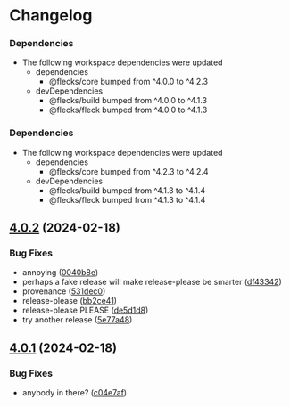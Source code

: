 # Changelog

### Dependencies

* The following workspace dependencies were updated
  * dependencies
    * @flecks/core bumped from ^4.0.0 to ^4.2.3
  * devDependencies
    * @flecks/build bumped from ^4.0.0 to ^4.1.3
    * @flecks/fleck bumped from ^4.0.0 to ^4.1.3

### Dependencies

* The following workspace dependencies were updated
  * dependencies
    * @flecks/core bumped from ^4.2.3 to ^4.2.4
  * devDependencies
    * @flecks/build bumped from ^4.1.3 to ^4.1.4
    * @flecks/fleck bumped from ^4.1.3 to ^4.1.4

## [4.0.2](https://github.com/cha0s/flecks/compare/headless-v4.0.1...headless-v4.0.2) (2024-02-18)


### Bug Fixes

* annoying ([0040b8e](https://github.com/cha0s/flecks/commit/0040b8e0afb83c54b48a58072f1f0cb558635195))
* perhaps a fake release will make release-please be smarter ([df43342](https://github.com/cha0s/flecks/commit/df43342544d3ce6ee8d6a11905f0b30a9b3b968f))
* provenance ([531dec0](https://github.com/cha0s/flecks/commit/531dec0bdab7cc86480952cfc89ee76eb956cb76))
* release-please ([bb2ce41](https://github.com/cha0s/flecks/commit/bb2ce41cfe5800cb28f391c558f0ab353f431079))
* release-please PLEASE ([de5d1d8](https://github.com/cha0s/flecks/commit/de5d1d8f84d237f36a0c54a480a3045851d6bd3d))
* try another release ([5e77a48](https://github.com/cha0s/flecks/commit/5e77a480830959aa9c4f0577a77eb12300b206dc))

## [4.0.1](https://github.com/cha0s/flecks/compare/headless-v4.0.0...headless-v4.0.1) (2024-02-18)


### Bug Fixes

* anybody in there? ([c04e7af](https://github.com/cha0s/flecks/commit/c04e7afa39209cdb81334d395ff46f24d9185400))
